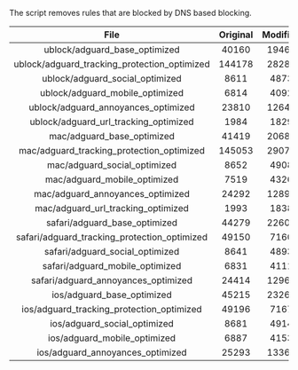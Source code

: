 The script removes rules that are blocked by DNS based blocking.


| File | Original | Modified |
|:----:|:-----:|:-----:|
| ublock/adguard_base_optimized | 40160 | 19465 |
| ublock/adguard_tracking_protection_optimized | 144178 | 28281 |
| ublock/adguard_social_optimized | 8611 | 4873 |
| ublock/adguard_mobile_optimized | 6814 | 4092 |
| ublock/adguard_annoyances_optimized | 23810 | 12647 |
| ublock/adguard_url_tracking_optimized | 1984 | 1829 |
| mac/adguard_base_optimized | 41419 | 20683 |
| mac/adguard_tracking_protection_optimized | 145053 | 29076 |
| mac/adguard_social_optimized | 8652 | 4908 |
| mac/adguard_mobile_optimized | 7519 | 4326 |
| mac/adguard_annoyances_optimized | 24292 | 12893 |
| mac/adguard_url_tracking_optimized | 1993 | 1838 |
| safari/adguard_base_optimized | 44279 | 22609 |
| safari/adguard_tracking_protection_optimized | 49150 | 7160 |
| safari/adguard_social_optimized | 8641 | 4893 |
| safari/adguard_mobile_optimized | 6831 | 4111 |
| safari/adguard_annoyances_optimized | 24414 | 12963 |
| ios/adguard_base_optimized | 45215 | 23268 |
| ios/adguard_tracking_protection_optimized | 49196 | 7167 |
| ios/adguard_social_optimized | 8681 | 4914 |
| ios/adguard_mobile_optimized | 6887 | 4153 |
| ios/adguard_annoyances_optimized | 25293 | 13366 |